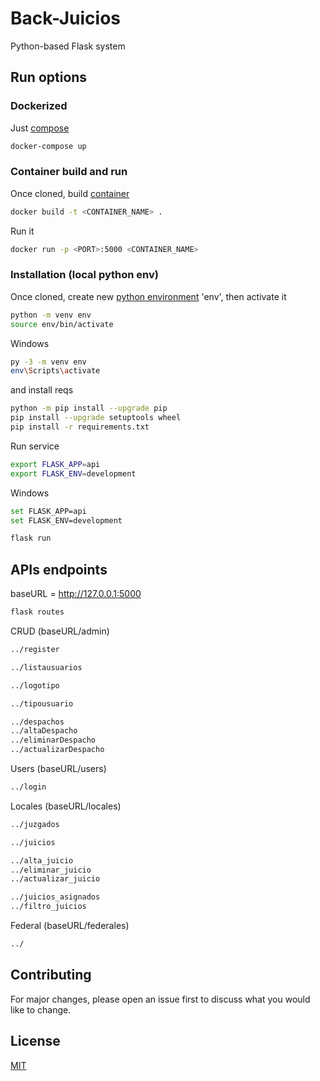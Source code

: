 # Back-Juicios

Python-based Flask system

## Run options

### Dockerized

Just [compose](https://docs.docker.com/compose/)

```bash
docker-compose up
```

### Container build and run

Once cloned, build [container](https://www.docker.com/resources/what-container)

```bash
docker build -t <CONTAINER_NAME> .
```

Run it

```bash
docker run -p <PORT>:5000 <CONTAINER_NAME>
```

### Installation (local python env)

Once cloned, create new [python environment](https://docs.python.org/3/tutorial/venv.html) 'env', then activate it

```bash
python -m venv env
source env/bin/activate
```

Windows

```bash
py -3 -m venv env
env\Scripts\activate
```

and install reqs

```bash
python -m pip install --upgrade pip
pip install --upgrade setuptools wheel
pip install -r requirements.txt
```

Run service

```bash
export FLASK_APP=api
export FLASK_ENV=development
```

Windows

```bash
set FLASK_APP=api
set FLASK_ENV=development
```

```bash
flask run
```

## APIs endpoints
baseURL = http://127.0.0.1:5000

```bash
flask routes
```

CRUD (baseURL/admin)

```bash
../register

../listausuarios

../logotipo

../tipousuario

../despachos
../altaDespacho
../eliminarDespacho
../actualizarDespacho
```

Users (baseURL/users)

```bash
../login
```

Locales (baseURL/locales)

```bash
../juzgados

../juicios

../alta_juicio
../eliminar_juicio
../actualizar_juicio

../juicios_asignados
../filtro_juicios
```

Federal (baseURL/federales)

```bash
../
```

## Contributing

For major changes, please open an issue first to discuss what you would like to change.

## License
[MIT](https://choosealicense.com/licenses/mit/)